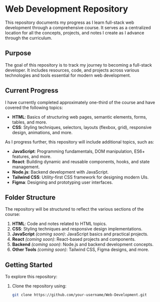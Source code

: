 # Web Development Repository

This repository documents my progress as I learn full-stack web development through a comprehensive course. It serves as a centralized location for all the concepts, projects, and notes I create as I advance through the curriculum.  

## Purpose  
The goal of this repository is to track my journey to becoming a full-stack developer. It includes resources, code, and projects across various technologies and tools essential for modern web development.  

## Current Progress  
I have currently completed approximately one-third of the course and have covered the following topics:  
- **HTML**: Basics of structuring web pages, semantic elements, forms, tables, and more.  
- **CSS**: Styling techniques, selectors, layouts (flexbox, grid), responsive design, animations, and more.  

As I progress further, this repository will include additional topics, such as:  
- **JavaScript**: Programming fundamentals, DOM manipulation, ES6+ features, and more.  
- **React**: Building dynamic and reusable components, hooks, and state management.  
- **Node.js**: Backend development with JavaScript.  
- **Tailwind CSS**: Utility-first CSS framework for designing modern UIs.  
- **Figma**: Designing and prototyping user interfaces.  

## Folder Structure  
The repository will be structured to reflect the various sections of the course:  
1. **HTML**: Code and notes related to HTML topics.  
2. **CSS**: Styling techniques and responsive design implementations.  
3. **JavaScript** *(coming soon)*: JavaScript basics and practical projects.  
4. **React** *(coming soon)*: React-based projects and components.  
5. **Backend** *(coming soon)*: Node.js and backend development concepts.  
6. **Other Tools** *(coming soon)*: Tailwind CSS, Figma designs, and more.  

## Getting Started  
To explore this repository:  
1. Clone the repository using:  
   ```bash
   git clone https://github.com/your-username/Web-Development.git
